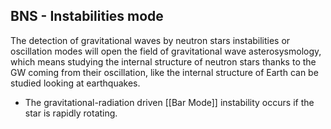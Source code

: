 ## BNS - Instabilities mode

The detection of gravitational waves by neutron stars instabilities or oscillation modes will open the field of gravitational wave asterosysmology, which means studying the internal structure of neutron stars thanks to the GW coming from their oscillation, like the internal structure of Earth can be studied looking at earthquakes.

- The gravitational-radiation driven [[Bar Mode]] instability occurs if the star is rapidly rotating.